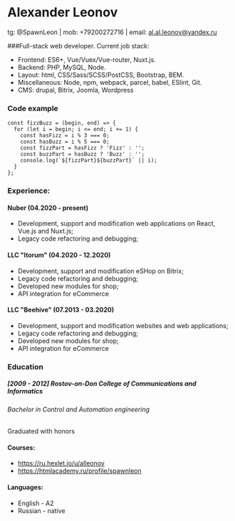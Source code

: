 # Alexander Leonov
tg: @SpawnLeon | mob: +79200272716 | email: al.al.leonov@yandex.ru

###Full-stack web developer. Current job stack:
- Frontend: ES6+, Vue/Vuex/Vue-router, Nuxt.js.
- Backend: PHP, MySQL, Node.
- Layout: html,  CSS/Sass/SCSS/PostCSS, Bootstrap, BEM.
- Miscellaneous: Node, npm, webpack, parcel, babel, ESlint, Git.
- CMS: drupal, Bitrix, Joomla, Wordpress

### Code example
```
const fizzBuzz = (begin, end) => {
  for (let i = begin; i <= end; i += 1) {
    const hasFizz = i % 3 === 0;
    const hasBuzz = i % 5 === 0;
    const fizzPart = hasFizz ? 'Fizz' : '';
    const buzzPart = hasBuzz ? 'Buzz' : '';
    console.log(`${fizzPart}${buzzPart}` || i);
  }
};
```


### Experience:

#### Nuber (04.2020 - present)
- Development, support and modification web applications on React, Vue.js and Nuxt.js;
- Legacy code refactoring and debugging;

#### LLC "Itorum" (04.2020 - 12.2020)
- Development, support and modification eSHop on Bitrix;
- Legacy code refactoring and debugging;
- Developed new modules for shop;
- API integration for eCommerce


#### LLC "Beehive" (07.2013 - 03.2020)
- Development, support and modification websites and web applications;
- Legacy code refactoring and debugging;
- Developed new modules for shop;
- API integration for eCommerce

### Education

##### [2009 - 2012] Rostov-on-Don College of Communications and Informatics
###### Bachelor in Control and Automation engineering
Graduated with honors

#### Courses:
- https://ru.hexlet.io/u/alleonov
- https://htmlacademy.ru/profile/spawnleon

#### Languages:
- English - A2
- Russian - native
